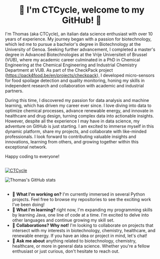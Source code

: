 <h1 align="center">👋 I'm CTCycle, welcome to my GitHub! 👋 </h1>

I'm Thomas (aka CTCycle), an italian data science enthusiast with over 10 years of experience. My journey began with a passion for biotechnology, which led me to pursue a bachelor's degree in Biotechnology at the University of Genoa. Seeking further advancement, I completed a master's degree in Advanced Biotechnologies at the Vrije Universiteit of Brussel (VUB), where my academic career culminated in a PhD in Chemical Engineering at the Chemical Engineering and Industrial Chemistry Department at VUB. As part of the CheckPack project (https://pack4food.be/en/projects/checkpack), I developed micro-sensors for food spoilage detection and quality monitoring, honing my skills in independent research and collaboration with academic and industrial partners.

During this time, I discovered my passion for data analysis and machine learning, which has driven my career ever since. I love diving into data to optimize chemical processes, advance renewable energy, and innovate in healthcare and drug design, turning complex data into actionable insights. However, despite all the experience I may have in data science, my adventure on GitHub is just starting. I am excited to immerse myself in this dynamic platform, share my projects, and collaborate with like-minded professionals. I look forward to contributing valuable insights and innovations, learning from others, and growing together within this exceptional network.

Happy coding to everyone!

##

<p align="left"> <a href="https://github.com/ryo-ma/github-profile-trophy"><img src="https://github-profile-trophy.vercel.app/?username=CTCycle" alt="CTCycle" /></a> </p>

 
![Thomas's GitHub stats](https://github-readme-stats.vercel.app/api?username=CTCycle&show_icons=true&theme=shadow_green)

##

- 🔭 **What I'm working on?** I'm currently immersed in several Python projects. Feel free to browse my repositories to see the exciting work I've been doing!
- 🌱 **What I'm learning?** right now, I'm expanding my programming skills by learning Java, one line of code at a time. I'm excited to delve into other languages and continue growing my skill set.
- 👯 **Collaborations? Why not!** I'm looking to collaborate on projects that intersect with my interests in biotechnology, chemistry, healthcare, and renewable energy. If you have an idea or project in mind, let's chat!
- 💬 **Ask me about** anything related to biotechnology, chemistry, healthcare, or more in general data science. Whether you're a fellow enthusiast or just curious, don't hesitate to reach out.
